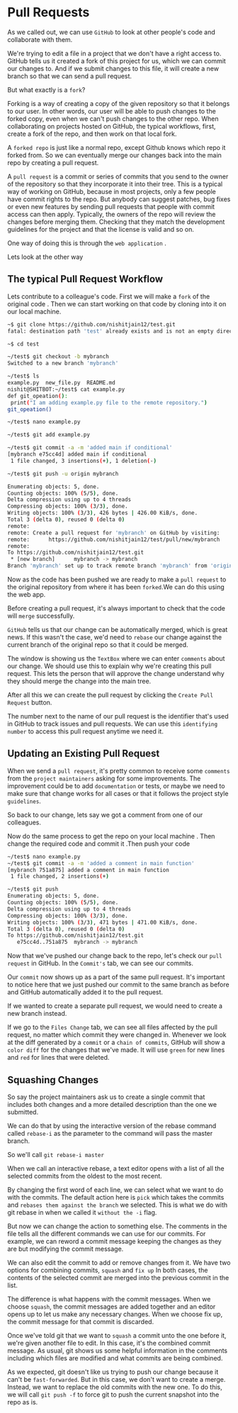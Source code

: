 
<h1> Pull Requests </h1>


As we called out, we can use `GitHub` to look at other people's code and
collaborate with them. 

We're trying to edit a file in a project that we don't have a right access to.
GitHub tells us it created a fork of this project for us,
which we can commit our changes to.
And if we submit changes to this file, it will create a new branch so
that we can send a pull request.


But what exactly is a `fork`?

Forking is a way of creating a copy of the given repository so
that it belongs to our user.
In other words, our user will be able to push changes to the forked copy,
even when we can't push changes to the other repo.
When collaborating on projects hosted on GitHub, the typical workflows,
first, create a fork of the repo, and then work on that local fork.


A `forked repo` is just like a normal repo,
except Github knows which repo it forked from.
So we can eventually merge our changes back into the main repo by creating
a pull request.


A `pull request` is a commit or series of commits that you send to the owner
of the repository so that they incorporate it into their tree.
This is a typical way of working on GitHub, because in most projects,
only a few people have commit rights to the repo.
But anybody can suggest patches, bug fixes or even new features by sending pull
requests that people with commit access can then apply.
Typically, the owners of the repo will review the changes before merging them.
Checking that they match the development guidelines for the project and
that the license is valid and so on. 


One way of doing this is through the `web application` .

Lets look at the other way 

<h2> The typical Pull Request Workflow </h2>

Lets contribute to a colleague's code.
First we will make a `fork` of the original code .
Then we can start working on that code by cloning into it on our local machine.


```sh
~$ git clone https://github.com/nishitjain12/test.git
fatal: destination path 'test' already exists and is not an empty directory.

~$ cd test

~/test$ git checkout -b mybranch
Switched to a new branch 'mybranch'

~/test$ ls
example.py  new_file.py  README.md
nishit@SHITBOT:~/test$ cat example.py 
def git_opeation():
 print("I am adding example.py file to the remote repository.")
git_opeation()

~/test$ nano example.py 

~/test$ git add example.py 

~/test$ git commit -a -m 'added main if conditional'
[mybranch e75cc4d] added main if conditional
 1 file changed, 3 insertions(+), 1 deletion(-)

~/test$ git push -u origin mybranch 

Enumerating objects: 5, done.
Counting objects: 100% (5/5), done.
Delta compression using up to 4 threads
Compressing objects: 100% (3/3), done.
Writing objects: 100% (3/3), 426 bytes | 426.00 KiB/s, done.
Total 3 (delta 0), reused 0 (delta 0)
remote: 
remote: Create a pull request for 'mybranch' on GitHub by visiting:
remote:      https://github.com/nishitjain12/test/pull/new/mybranch
remote: 
To https://github.com/nishitjain12/test.git
 * [new branch]      mybranch -> mybranch
Branch 'mybranch' set up to track remote branch 'mybranch' from 'origin'.

```

Now as the code has been pushed we are ready to make a `pull request` to the original repository from where it has been `forked`.We can do this using the web app.

Before creating a pull request,
it's always important to check
that the code will `merge` successfully.



`GitHub` tells us that our change can be
automatically merged, which is great news.
If this wasn't the case,
we'd need to `rebase` our change against
the current branch of the original repo
so that it could be merged.


The window is showing us the `TextBox`
where we can enter `comments` about our change.
We should use this to explain
why we're creating this pull request.
This lets the person that will approve the change
understand why they should
merge the change into the main tree.

After all this we can create the pull request by clicking the `Create Pull Request` button. 


The number next to the name of
our pull request is the identifier
that's used in GitHub to track issues and pull requests.
We can use this `identifying number` to
access this pull request anytime we need it. 

<h2> Updating an Existing Pull Request </h2>

When we send a `pull request`,
it's pretty common to receive some `comments` from
the `project maintainers` asking for some improvements.
The improvement could be to add `documentation` or tests,
or maybe we need to make sure that change works for
all cases or that it
follows the project style `guidelines`.

So back to our change,
lets say we got a comment from one of our colleagues. 

Now do the same process to get the repo on your local machine .
Then change the required code and commit it .Then push your code

```sh
~/test$ nano example.py 
~/test$ git commit -a -m 'added a comment in main function'
[mybranch 751a875] added a comment in main function
 1 file changed, 2 insertions(+)

~/test$ git push
Enumerating objects: 5, done.
Counting objects: 100% (5/5), done.
Delta compression using up to 4 threads
Compressing objects: 100% (3/3), done.
Writing objects: 100% (3/3), 471 bytes | 471.00 KiB/s, done.
Total 3 (delta 0), reused 0 (delta 0)
To https://github.com/nishitjain12/test.git
   e75cc4d..751a875  mybranch -> mybranch
```

Now that we've pushed our change back to the repo,
let's check our `pull request` in GitHub.
In the `Commit's` tab,
we can see our commits.

Our `commit` now shows up as
a part of the same pull request.
It's important to notice here that we
just pushed our commit to the same branch as
before and GitHub automatically
added it to the pull request.


If we wanted to create a separate pull request,
we would need to create a new branch instead.


If we go to the `Files Change` tab,
we can see all files affected by the pull request,
no matter which commit they were changed in.
Whenever we look at the diff
generated by a `commit` or a `chain of commits`,
GitHub will show a `color
diff` for the changes that we've made.
It will use `green` for
new lines and `red` for lines that were deleted. 


<h2> Squashing Changes </h2>

So say the project maintainers
ask us to create a single commit that
includes both changes and
a more detailed description than the one we submitted.


We can do that by using
the interactive version of
the rebase command called `rebase-i`
as the parameter to the command
will pass the master branch.


So we'll call `git rebase-i master`



When we call an interactive rebase,
a text editor opens with a list of
all the selected commits
from the oldest to the most recent.


By changing the first word of each line,
we can select what we want to do with the commits.
The default action here is `pick` which takes
the commits and `rebases
them against the branch` we selected.
This is what we do with git rebase in
when we
called it `without the -i` flag.


But now we can change the action to something else.
The comments in the file tells
all the different commands we can use for our commits.
For example, we can reword
a commit message keeping
the changes as they are but modifying the commit message.

We can also edit
the commit to add or remove changes from it.
We have two options for combining commits,
`squash` and `fix up`
In both cases, the contents of
the selected commit are merged
into the previous commit in the list.


The difference is what happens with the commit messages.
When we choose `squash`,
the commit messages are added together and an editor
opens up to let us make any necessary changes.
When we choose fix up,
the commit message for that commit is discarded. 


Once we've told git that we want to
`squash` a commit unto the one before it,
we're given another file to edit.
In this case, it's the combined commit message.
As usual, git shows us some helpful information in
the comments including which files are
modified and what commits are being combined. 

As we expected, git doesn't like us trying to
push our change because it can't be `fast-forwarded`.
But in this case, we don't want to create a merge.
Instead, we want to
replace the old commits with the new one.
To do this, we will call `git push -f` to
force git to push
the current snapshot into the repo as is. 
